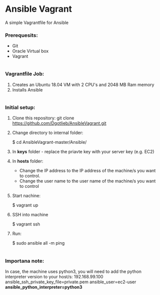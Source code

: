# Ansible Vagrant
A simple Vagrantfile for Ansible

### Prerequesits:
* Git
* Oracle Virtual box
* Vagrant

#


### Vagrantfile Job:
1. Creates an Ubuntu 18.04 VM with 2 CPU's and 2048 MB Ram memory
2. Installs Ansible

# 

### Initial setup:
1. Clone this repository:
    git clone https://github.com/Dgotlieb/AnsibleVagrant.git 
    
2. Change directory to internal folder:    

    $ cd AnsibleVagrant-master/Ansible/
    
3. In **keys** folder - replace the priavte key with your server key (e.g. EC2)
4. In **hosts** folder:
    * Change the IP address to the IP address of the machine/s you want to control.
    * Change the user name to the user name of the machine/s you want to control
5. Start nachine:

    $ vagrant up
    
6. SSH into machine

    $ vagrant ssh
    
7. Run:

    $ sudo ansible all -m ping
    
#

### Importana note:
In case, the machine uses python3, you will need to add the python interpreter version to your host/s:
 192.168.99.100 ansible_ssh_private_key_file=private.pem ansible_user=ec2-user **ansible_python_interpreter=python3**

 

